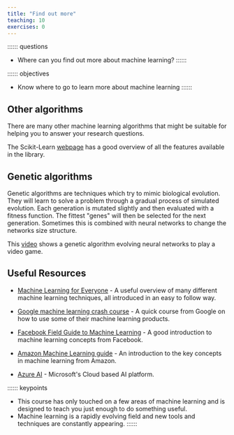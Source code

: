 ```yaml
---
title: "Find out more"
teaching: 10
exercises: 0
---
```


:::::: questions
- Where can you find out more about machine learning?
::::::

:::::: objectives
- Know where to go to learn more about machine learning
::::::

## Other algorithms

There are many other machine learning algorithms that might be suitable for helping you to answer your research questions.

The Scikit-Learn [webpage](https://scikit-learn.org/stable/index.html) has a good overview of all the features available in the library.

## Genetic algorithms

Genetic algorithms are techniques which try to mimic biological evolution. They will learn to solve a problem through a gradual process
of simulated evolution. Each generation is mutated slightly and then evaluated with a fitness function. The fittest "genes" will then be selected
for the next generation. Sometimes this is combined with neural networks to change the networks size structure.

This [video](https://www.youtube.com/watch?v=qv6UVOQ0F44) shows a genetic algorithm evolving neural networks to play a video game.

## Useful Resources

* [Machine Learning for Everyone](https://vas3k.com/blog/machine_learning/) - A useful overview of many different machine learning techniques,
all introduced in an easy to follow way.

* [Google machine learning crash course](https://developers.google.com/machine-learning/crash-course/) - A quick course from Google on how to use
some of their machine learning products.

* [Facebook Field Guide to Machine Learning](https://research.fb.com/the-facebook-field-guide-to-machine-learning-video-series/) - A good
introduction to machine learning concepts from Facebook.

* [Amazon Machine Learning guide](https://docs.aws.amazon.com/machine-learning/latest/dg/amazon-machine-learning-key-concepts.html) - An
introduction to the key concepts in machine learning from Amazon.

* [Azure AI](https://azure.microsoft.com/en-gb/overview/ai-platform/) - Microsoft's Cloud based AI platform.

:::::: keypoints
 - This course has only touched on a few areas of machine learning and is designed to teach you just enough to do something useful.
 - Machine learning is a rapidly evolving field and new tools and techniques are constantly appearing.
::::::
